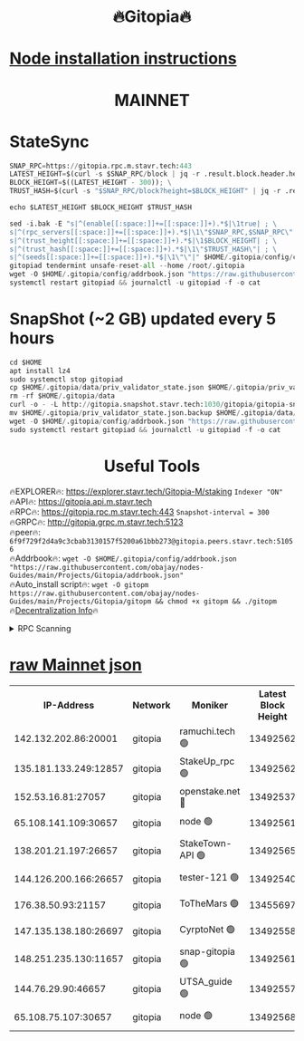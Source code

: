 <h1 align="center"> 🔥Gitopia🔥</h1>

[Node installation instructions](https://github.com/obajay/nodes-Guides/tree/main/Projects/Gitopia)
=

<h1 align="center"> MAINNET</h1>

# StateSync
```python
SNAP_RPC=https://gitopia.rpc.m.stavr.tech:443
LATEST_HEIGHT=$(curl -s $SNAP_RPC/block | jq -r .result.block.header.height); \
BLOCK_HEIGHT=$((LATEST_HEIGHT - 300)); \
TRUST_HASH=$(curl -s "$SNAP_RPC/block?height=$BLOCK_HEIGHT" | jq -r .result.block_id.hash)

echo $LATEST_HEIGHT $BLOCK_HEIGHT $TRUST_HASH

sed -i.bak -E "s|^(enable[[:space:]]+=[[:space:]]+).*$|\1true| ; \
s|^(rpc_servers[[:space:]]+=[[:space:]]+).*$|\1\"$SNAP_RPC,$SNAP_RPC\"| ; \
s|^(trust_height[[:space:]]+=[[:space:]]+).*$|\1$BLOCK_HEIGHT| ; \
s|^(trust_hash[[:space:]]+=[[:space:]]+).*$|\1\"$TRUST_HASH\"| ; \
s|^(seeds[[:space:]]+=[[:space:]]+).*$|\1\"\"|" $HOME/.gitopia/config/config.toml
gitopiad tendermint unsafe-reset-all --home /root/.gitopia
wget -O $HOME/.gitopia/config/addrbook.json "https://raw.githubusercontent.com/obajay/nodes-Guides/main/Projects/Gitopia/addrbook.json"
systemctl restart gitopiad && journalctl -u gitopiad -f -o cat
```
# SnapShot (~2 GB) updated every 5 hours
```python
cd $HOME
apt install lz4
sudo systemctl stop gitopiad
cp $HOME/.gitopia/data/priv_validator_state.json $HOME/.gitopia/priv_validator_state.json.backup
rm -rf $HOME/.gitopia/data
curl -o - -L http://gitopia.snapshot.stavr.tech:1030/gitopia/gitopia-snap.tar.lz4 | lz4 -c -d - | tar -x -C $HOME/.gitopia --strip-components 2
mv $HOME/.gitopia/priv_validator_state.json.backup $HOME/.gitopia/data/priv_validator_state.json
wget -O $HOME/.gitopia/config/addrbook.json "https://raw.githubusercontent.com/obajay/nodes-Guides/main/Projects/Gitopia/addrbook.json"
sudo systemctl restart gitopiad && journalctl -u gitopiad -f -o cat
```
 <h1 align="center"> Useful Tools</h1>

🔥EXPLORER🔥:      https://explorer.stavr.tech/Gitopia-M/staking  `Indexer "ON"` \
🔥API🔥: 			 		 https://gitopia.api.m.stavr.tech \
🔥RPC🔥:           https://gitopia.rpc.m.stavr.tech:443              `Snapshot-interval = 300` \
🔥GRPC🔥:          http://gitopia.grpc.m.stavr.tech:5123 \
🔥peer🔥:					 `6f9f729f2d4a9c3cbab3130157f5200a61bbb273@gitopia.peers.stavr.tech:51056` \
🔥Addrbook🔥:    ```wget -O $HOME/.gitopia/config/addrbook.json "https://raw.githubusercontent.com/obajay/nodes-Guides/main/Projects/Gitopia/addrbook.json"``` \
🔥Auto_install script🔥: ```wget -O gitopm https://raw.githubusercontent.com/obajay/nodes-Guides/main/Projects/Gitopia/gitopm && chmod +x gitopm && ./gitopm``` \
🔥[Decentralization Info](https://github.com/obajay/StateSync-snapshots/tree/main/Projects/Gitopia/Decentralization)🔥

<details>
<summary>RPC Scanning</summary>

<h2 align="center"> We scan nodes in real time every 4 hours. And we provide the final result of RPC endpoints.
We cannot influence the operation of these nodes in any way. </h2>


```python
If Voting Power is higher than 0 --> then the Node is a validator of the network and may be subject to attack and be a potential threat to the chain.
```
```python
We marked such validators with a red symbol
```

</details>

[raw Mainnet json](https://rpc-check.gitopm.stavr.tech/gitopm/rpc-gitopm-result.json)
=

<table><tr><th>IP-Address</th><th>Network</th><th>Moniker</th><th>Latest Block Height</th><th>Earliest Block Height</th><th>Catching Up</th><th>Tx Index</th><th>Voting Power</th><th>Scan Time</th></tr><tr><td>142.132.202.86:20001</td><td>gitopia</td><td>ramuchi.tech 🟢</td><td>13492562</td><td>6548337</td><td>False</td><td>on</td><td>0</td><td>2024-02-08T06:59:27.738726724UTC</td></tr><tr><td>135.181.133.249:12857</td><td>gitopia</td><td>StakeUp_rpc 🟢</td><td>13492562</td><td>8010001</td><td>False</td><td>on</td><td>0</td><td>2024-02-08T06:59:28.103143270UTC</td></tr><tr><td>152.53.16.81:27057</td><td>gitopia</td><td>openstake.net 🔴</td><td>13492537</td><td>10455001</td><td>False</td><td>off</td><td>38025</td><td>2024-02-08T06:58:48.143106114UTC</td></tr><tr><td>65.108.141.109:30657</td><td>gitopia</td><td>node 🟢</td><td>13492561</td><td>12299845</td><td>False</td><td>on</td><td>0</td><td>2024-02-08T06:59:25.196227986UTC</td></tr><tr><td>138.201.21.197:26657</td><td>gitopia</td><td>StakeTown-API 🟢</td><td>13492565</td><td>12733501</td><td>False</td><td>on</td><td>0</td><td>2024-02-08T06:59:32.562627316UTC</td></tr><tr><td>144.126.200.166:26657</td><td>gitopia</td><td>tester-121 🟢</td><td>13492540</td><td>12832814</td><td>False</td><td>off</td><td>0</td><td>2024-02-08T06:58:52.518619721UTC</td></tr><tr><td>176.38.50.93:21157</td><td>gitopia</td><td>ToTheMars 🟢</td><td>13455697</td><td>12883228</td><td>False</td><td>on</td><td>0</td><td>2024-02-08T06:58:52.894925929UTC</td></tr><tr><td>147.135.138.180:26697</td><td>gitopia</td><td>CyrptoNet 🟢</td><td>13492558</td><td>12883228</td><td>False</td><td>off</td><td>0</td><td>2024-02-08T06:59:20.677050289UTC</td></tr><tr><td>148.251.235.130:11657</td><td>gitopia</td><td>snap-gitopia 🟢</td><td>13492561</td><td>12908001</td><td>False</td><td>on</td><td>0</td><td>2024-02-08T06:59:25.457507753UTC</td></tr><tr><td>144.76.29.90:46657</td><td>gitopia</td><td>UTSA_guide 🟢</td><td>13492557</td><td>13035301</td><td>False</td><td>on</td><td>0</td><td>2024-02-08T06:59:20.381325207UTC</td></tr><tr><td>65.108.75.107:30657</td><td>gitopia</td><td>node 🟢</td><td>13492568</td><td>13189502</td><td>False</td><td>on</td><td>0</td><td>2024-02-08T06:59:36.953068984UTC</td></tr></table>
